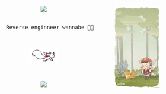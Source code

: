 <div align="center">
<img src="https://raw.githubusercontent.com/akioukun/akioukun/main/assets/klee.jpg" width="25%" align="right" />
<img src="https://readme-typing-svg.demolab.com?font=Inconsolata&weight=500&size=50&duration=4000&pause=300&color=A7A459&center=true&vCenter=true&multiline=true&repeat=false&random=false&width=1300&height=140&lines=hello%2C+akio+here+%E2%9C%A9" width="70%" />
<br><br>
<pre>
    Reverse enginneer wannabe 🐤🐥
</pre>
<br><br>
<img src="https://raw.githubusercontent.com/akioukun/akioukun/main/assets/yes.gif" height="40" />
<br><br><br>
    
[![](https://img.shields.io/badge/discord-7a32ad)](https://discord.com/users/1158381381383114792)
</div>